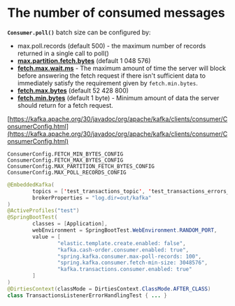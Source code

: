 # The number of consumed messages

**`Consumer.poll()`** batch size can be configured by:

* max.poll.records (default 500) - the maximum number of records returned in a single call to poll()
* [**max.partition.fetch.bytes**](https://kafka.apache.org/documentation/#consumerconfigs\_max.partition.fetch.bytes) (default 1 048 576)
* [**fetch.max.wait.ms**](https://kafka.apache.org/documentation/#consumerconfigs\_fetch.max.wait.ms) - The maximum amount of time the server will block before answering the fetch request if there isn't sufficient data to immediately satisfy the requirement given by `fetch.min.bytes`.
* [**fetch.max.bytes**](https://kafka.apache.org/documentation/#brokerconfigs\_fetch.max.bytes) (default 52 428 800)
* [**fetch.min.bytes**](https://kafka.apache.org/documentation/#consumerconfigs\_fetch.min.bytes) (default 1 byte) - Minimum amount of data the server should return for a fetch request.

[https://kafka.apache.org/30/javadoc/org/apache/kafka/clients/consumer/ConsumerConfig.html](https://kafka.apache.org/30/javadoc/org/apache/kafka/clients/consumer/ConsumerConfig.html)

```
ConsumerConfig.FETCH_MIN_BYTES_CONFIG
ConsumerConfig.FETCH_MAX_BYTES_CONFIG
ConsumerConfig.MAX_PARTITION_FETCH_BYTES_CONFIG
ConsumerConfig.MAX_POLL_RECORDS_CONFIG
```

```java
@EmbeddedKafka(
        topics = ['test_transactions_topic', 'test_transactions_errors_topic'],
        brokerProperties = "log.dir=out/kafka"
)
@ActiveProfiles("test")
@SpringBootTest(
        classes = [Application],
        webEnvironment = SpringBootTest.WebEnvironment.RANDOM_PORT,
        value = [
                "elastic.template.create.enabled: false",
                "kafka.cash-order.consumer.enabled: true",
                "spring.kafka.consumer.max-poll-records: 100",
                "spring.kafka.consumer.fetch-min-size: 3048576",
                "kafka.transactions.consumer.enabled: true"
        ]
)
@DirtiesContext(classMode = DirtiesContext.ClassMode.AFTER_CLASS)
class TransactionsListenerErrorHandlingTest { ... }
```
